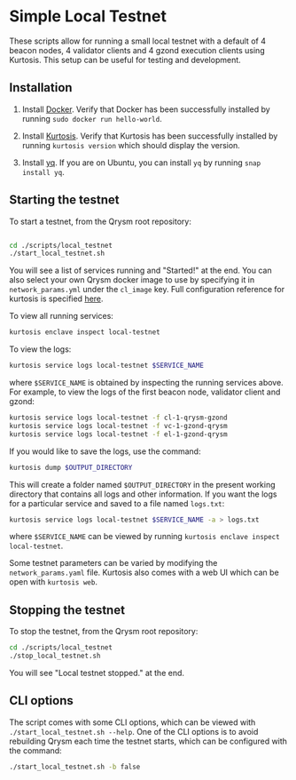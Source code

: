 # Simple Local Testnet

These scripts allow for running a small local testnet with a default of 4 beacon nodes, 4 validator clients and 4 gzond execution clients using Kurtosis.
This setup can be useful for testing and development.

## Installation

1. Install [Docker](https://docs.docker.com/get-docker/). Verify that Docker has been successfully installed by running `sudo docker run hello-world`. 

1. Install [Kurtosis](https://docs.kurtosis.com/install/). Verify that Kurtosis has been successfully installed by running `kurtosis version` which should display the version.

1. Install [yq](https://github.com/mikefarah/yq). If you are on Ubuntu, you can install `yq` by running `snap install yq`.

## Starting the testnet

To start a testnet, from the Qrysm root repository:
```bash

cd ./scripts/local_testnet
./start_local_testnet.sh
```

You will see a list of services running and "Started!" at the end. 
You can also select your own Qrysm docker image to use by specifying it in `network_params.yml` under the `cl_image` key.
Full configuration reference for kurtosis is specified [here](https://github.com/theQRL/qrl-package?tab=readme-ov-file#configuration).

To view all running services:

```bash
kurtosis enclave inspect local-testnet
```

To view the logs:

```bash
kurtosis service logs local-testnet $SERVICE_NAME
```

where `$SERVICE_NAME` is obtained by inspecting the running services above. For example, to view the logs of the first beacon node, validator client and gzond:

```bash
kurtosis service logs local-testnet -f cl-1-qrysm-gzond 
kurtosis service logs local-testnet -f vc-1-gzond-qrysm
kurtosis service logs local-testnet -f el-1-gzond-qrysm
```

If you would like to save the logs, use the command:

```bash
kurtosis dump $OUTPUT_DIRECTORY
```

This will create a folder named `$OUTPUT_DIRECTORY` in the present working directory that contains all logs and other information. If you want the logs for a particular service and saved to a file named `logs.txt`:

```bash
kurtosis service logs local-testnet $SERVICE_NAME -a > logs.txt
```
where `$SERVICE_NAME` can be viewed by running `kurtosis enclave inspect local-testnet`.

Some testnet parameters can be varied by modifying the `network_params.yaml` file. Kurtosis also comes with a web UI which can be open with `kurtosis web`.

## Stopping the testnet

To stop the testnet, from the Qrysm root repository:

```bash
cd ./scripts/local_testnet
./stop_local_testnet.sh
```

You will see "Local testnet stopped." at the end. 

## CLI options

The script comes with some CLI options, which can be viewed with `./start_local_testnet.sh --help`. One of the CLI options is to avoid rebuilding Qrysm each time the testnet starts, which can be configured with the command:

```bash
./start_local_testnet.sh -b false
```
